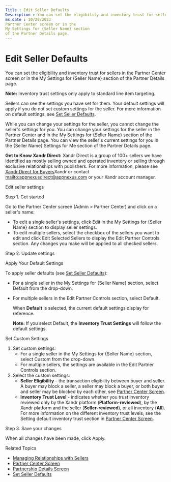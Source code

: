 ```yaml
---
Title : Edit Seller Defaults
Description : You can set the eligibility and inventory trust for sellers in the
ms.date : 10/28/2023
Partner Center screen or in the
My Settings for {Seller Name} section
of the Partner Details page.
---
```



# Edit Seller Defaults



You can set the eligibility and inventory trust for sellers in the
Partner Center screen or in the
My Settings for {Seller Name} section
of the Partner Details page.



<b>Note:</b> Inventory trust settings only
apply to standard line item targeting.



Sellers can see the settings you have set for them. Your default
settings will apply if you do not set custom settings for the seller.
For more information on default settings, see
<a href="set-seller-defaults.md" class="xref">Set Seller Defaults</a>.

While you can change your settings for the seller, you cannot change the
seller's settings for you. You can change your settings for the seller
in the Partner Center and in the
My Settings for {Seller Name} section
of the Partner Details page. You can view the seller's current settings
for you in the {Seller Name} Settings for
Me section of the Partner Details page.

**Get to Know Xandr Direct:**
Xandr Direct is a group of 100+ sellers we have
identified as mostly selling owned and operated inventory or selling
through exclusive relationships with publishers. For more information,
please see <a href="appnexus-direct-for-buyers.md" class="xref"
title="This page explains what Xandr Direct is and other helpful details for using it.">Xandr
Direct for Buyers</a>Xandr or contact
<a href="mailto:appnexusdirect@appnexus.com" class="xref"
target="_blank">mailto:appnexusdirect@<span
class="ph">appnexus.com</a> or your Xandr
account manager.

Edit seller settings

Step 1. Get started

Go to the Partner Center screen
(Admin \>
 Partner Center) and click on a
seller's name:

- To edit a single seller's settings, click
  Edit in the
  My Settings for {Seller Name}
  section to display seller settings.
- To edit multiple sellers, select the checkbox of the sellers you want
  to edit and click Edit Selected
  Sellers to display the Edit Partner
  Controls section. Any changes you make will be applied to all
  checked sellers.

Step 2. Update settings

Apply Your Default Settings

To apply seller defaults (see
<a href="set-seller-defaults.md" class="xref">Set Seller Defaults</a>):

- For a single seller in the My Settings for
  {Seller Name} section, select
  Default from the drop-down.

- For multiple sellers in the Edit Partner
  Controls section, select
  Default.

  When **Default** is selected, the current default settings display for
  reference.

  

  <b>Note:</b> If you select
  Default, the **Inventory Trust
  Settings** will follow the default settings.

  

Set Custom Settings

1.  Set custom settings:
    - For a single seller in the My Settings
      for {Seller Name} section, select
      Custom from the drop-down.
    - For multiple sellers, the settings are available in the
      Edit Partner Controls section.
2.  Select the custom settings:
    - **Seller Eligibility** - the transaction eligibility between buyer
      and seller. A buyer may block a seller, a seller may block a
      buyer, or both buyer and seller may be blocked by each other, see
      <a href="partner-center-screen-buyer-view.md" class="xref">Partner
      Center Screen</a>.
    - **Inventory Trust Level** - indicates whether you trust inventory
      reviewed only by the Xandr platform
      (**Platform-reviewed**), by the Xandr
      platform and the seller (**Seller-reviewed**), or all inventory
      (**All**). For more information on the different inventory trust
      levels, see the Setting default
      inventory trust section in
      <a href="partner-center-screen-buyer-view.md" class="xref">Partner
      Center Screen</a>.

Step 3. Save your changes

When all changes have been made, click
Apply.

Related Topics

- <a href="managing-relationships-with-sellers.md" class="xref">Managing
  Relationships with Sellers</a>
- <a href="partner-center-screen-buyer-view.md" class="xref">Partner
  Center Screen</a>
- <a href="partnership-details-screen-buyer-view.md"
  class="xref">Partnership Details Screen</a>
- <a href="set-seller-defaults.md" class="xref">Set Seller Defaults</a>




